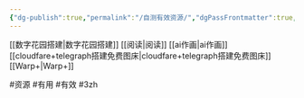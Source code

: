 ```yaml
---
{"dg-publish":true,"permalink":"/自测有效资源/","dgPassFrontmatter":true,"noteIcon":""}
---
```



[[数字花园搭建\|数字花园搭建]]
[[阅读\|阅读]]
[[ai作画\|ai作画]]
[[cloudfare+telegraph搭建免费图床\|cloudfare+telegraph搭建免费图床]]
[[Warp+\|Warp+]]

#资源 #有用 #有效 #3zh 